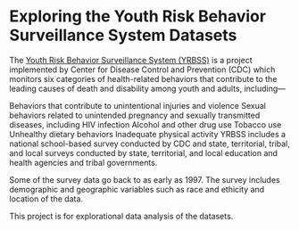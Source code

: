 # Exploring the Youth Risk Behavior Surveillance System Datasets

The [Youth Risk Behavior Surveillance System (YRBSS)](https://chronicdata.cdc.gov/Youth-Risk-Behaviors/DASH-Youth-Risk-Behavior-Surveillance-System-YRBSS/svam-8dhg) is a project implemented by Center for Disease Control and Prevention (CDC) which monitors six categories of health-related behaviors that contribute to the leading causes of death and disability among youth and adults, including—

Behaviors that contribute to unintentional injuries and violence
Sexual behaviors related to unintended pregnancy and sexually transmitted diseases, including HIV infection
Alcohol and other drug use
Tobacco use
Unhealthy dietary behaviors
Inadequate physical activity
YRBSS includes a national school-based survey conducted by CDC and state, territorial, tribal, and local surveys conducted by state, territorial, and local education and health agencies and tribal governments.

Some of the survey data go back to as early as 1997. The survey includes demographic and geographic variables such as race and ethicity and location of the data.

This project is for explorational data analysis of the datasets. 
